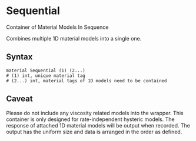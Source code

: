 # Sequential

Container of Material Models In Sequence

Combines multiple 1D material models into a single one.

## Syntax

```
material Sequential (1) (2...)
# (1) int, unique material tag
# (2...) int, material tags of 1D models need to be contained
```

## Caveat

Please do not include any viscosity related models into the wrapper. This container is only designed for
rate-independent hysteric models. The response of attached 1D material models will be output when recorded. The output
has the uniform size and data is arranged in the order as defined.
